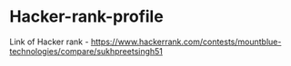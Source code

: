 # Hacker-rank-profile
Link of Hacker rank - https://www.hackerrank.com/contests/mountblue-technologies/compare/sukhpreetsingh51



